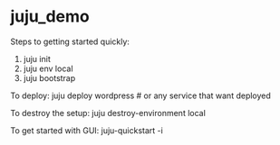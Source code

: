 # juju_demo


Steps to getting started quickly:
1. juju init 
2. juju  env local
3. juju bootstrap

To deploy:
juju deploy wordpress # or any service that want deployed

To destroy the setup:
juju destroy-environment local

To get started with GUI:
juju-quickstart -i

